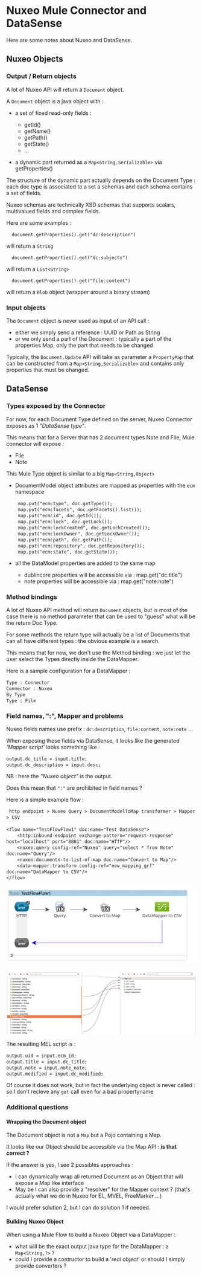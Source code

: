 
# Nuxeo Mule Connector and DataSense

Here are some notes about Nuxeo and DataSense.

## Nuxeo Objects

### Output / Return objects

A lot of Nuxeo API will return a `Document` object.

A `Document` object is a java object with :

 - a set of fixed read-only fields :

      - getId()
      - getName()
      - getPath()
      - getState()
      - ...

 - a dynamic part returned as a `Map<String,Serializable>` via getProperties()

The structure of the dynamic part actually depends on the Document Type : each doc type is associated to a set a schemas and each schema contains a set of fields.

Nuxeo schemas are technically XSD schemas that supports scalars, multivalued fields and complex fields.

Here are some examples :

      document.getProperties().get("dc:description")

will return a `String`

      document.getProperties().get("dc:subjects")

will return a `List<String>`

      document.getProperties().get("file:content")

will return a `Blob` object (wrapper around a binary stream)

### Input objects

The `Document` object is never used as input of an API call :

 - either we simply send a reference : UUID or Path as String
 - or we only send a part of the Document : typically a part of the properties Map, only the part that needs to be changed

Typically, the `Document.Update` API will take as parameter a `PropertyMap` that can be constructed from a `Map<String,Serializable>` and contains only properties that must be changed.

## DataSense

### Types exposed by the Connector

For now, for each Document Type defined on the server, Nuxeo Connector exposes as 1 *"DataSense type"*.

This means that for a Server that has 2 document types Note and File, Mule connector will expose :

 - File
 - Note

This Mule Type object is similar to a big `Map<String,Object>`

 - DocumentModel object attributes are mapped as properties with the `ecm` namespace

        map.put("ecm:type", doc.getType());
        map.put("ecm:facets", doc.getFacets().list());
        map.put("ecm:id", doc.getId());
        map.put("ecm:lock", doc.getLock());
        map.put("ecm:lockCreated", doc.getLockCreated());
        map.put("ecm:lockOwner", doc.getLockOwner());
        map.put("ecm:path", doc.getPath());
        map.put("ecm:repository", doc.getRepository());
        map.put("ecm:state", doc.getState());

 - all the DataModel properties are added to the same map

    - dublincore properties will be accessible via : map.get("dc:title")
    - note properties will be accessible via : map.get("note:note")

### Method bindings

A lot of Nuxeo API method will return `Document` objects, but is most of the case there is no method parameter that can be used to "guess" what will be the return Doc Type.

For some methods the return type will actually be a list of Documents that can all have different types : the obvious example is a search.

This means that for now, we don't use the Method binding : we just let the user select the Types directly inside the DataMapper.

Here is a sample configuration for a DataMapper : 

    Type : Connector
    Connector : Nuxeo
    By Type
    Type : File

### Field names, ":", Mapper and problems

Nuxeo fields names use prefix : `dc:description`, `file:content`, `note:note` ...

When exposing these fields via DataSense, it looks like the generated *'Mapper script'* looks something like : 

    output.dc_title = input.title;
    output.dc_description = input.desc;

NB : here the *"Nuxeo object"* is the output. 

Does this mean that `":"` are prohibited in field names ?

Here is a simple example flow :

     http endpoint > Nuxeo Query > DocumentModelToMap transformer > Mapper > CSV

    <flow name="TestFlowFlow1" doc:name="Test DataSense">
        <http:inbound-endpoint exchange-pattern="request-response" host="localhost" port="8081" doc:name="HTTP"/>
        <nuxeo:query config-ref="Nuxeo" query="select * from Note" doc:name="Query"/>
        <nuxeo:documents-to-list-of-map doc:name="Convert to Map"/>
        <data-mapper:transform config-ref="new_mapping_grf" doc:name="DataMapper to CSV"/>
    </flow>

![Sample Flow](doc/images/datasensetest.png)

![Sample Mapping using DataSensse ](doc/images/datasensemapping.png)

The resulting MEL script is : 

    output.uid = input.ecm_id;
    output.title = input.dc_title;
    output.note = input.note_note;
    output.modified = input.dc_modified;

Of course it does not work, but in fact the underlying object is never called : so I don't recieve any `get` call even for a bad propertyname

### Additional questions 

#### Wrapping the Document object

The Document object is not a `Map` but a Pojo containing a Map.

It looks like our Object should be accessible via the Map API : **is that correct ?**

If the answer is yes, I see 2 possibles approaches :

 - I can dynamically wrap all returned Document as an Object that will expose a Map like interface
 - May be I can also provide a "resolver" for the Mapper context ? (that's actually what we do in Nuxeo for EL, MVEL, FreeMarker ...)

I would prefer solution 2, but I can do solution 1 if needed.

#### Building Nuxeo Object

When using a Mule Flow to build a Nuxeo Object via a DataMapper :

 - what will be the exact output java type for the DataMapper : a `Map<String,?>` ?
 - could I provide a contructor to build a '*real object'* or should I simply provide converters ?



 


